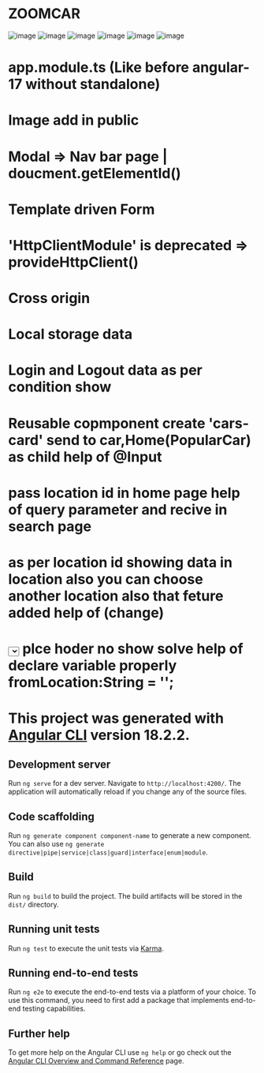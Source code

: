 # ZOOMCAR

![image](https://github.com/user-attachments/assets/cc16d93d-8af3-4869-b762-887fedb0bdd5)
![image](https://github.com/user-attachments/assets/17a7e49f-0519-4277-bf9a-9bda8ec4d847)
![image](https://github.com/user-attachments/assets/ab314f89-e3b3-4575-95ac-00cf06548987)
![image](https://github.com/user-attachments/assets/ce74502b-d784-4f98-9721-7da8f72880d3)
![image](https://github.com/user-attachments/assets/b4db9e19-8140-4726-b86e-0efcf709e863)
![image](https://github.com/user-attachments/assets/ac5a58dc-7c84-4e53-92c7-224a145bece4)


# app.module.ts (Like before angular-17 without standalone)
# Image add in public
# Modal => Nav bar page | doucment.getElementId()
# Template driven Form
# 'HttpClientModule' is deprecated => provideHttpClient()
# Cross origin
# Local storage data 
# Login and Logout data as per condition show
# Reusable copmponent create 'cars-card' send to car,Home(PopularCar) as child help of @Input
# pass location id in home page help of query parameter and recive in search page
# as per location id showing data in location also you can choose another location also that feture added help of (change)
#  <select> <option></option> </select> plce hoder no show solve help of declare variable properly fromLocation:String = '';


# This project was generated with [Angular CLI](https://github.com/angular/angular-cli) version 18.2.2.

## Development server

Run `ng serve` for a dev server. Navigate to `http://localhost:4200/`. The application will automatically reload if you change any of the source files.

## Code scaffolding

Run `ng generate component component-name` to generate a new component. You can also use `ng generate directive|pipe|service|class|guard|interface|enum|module`.

## Build

Run `ng build` to build the project. The build artifacts will be stored in the `dist/` directory.

## Running unit tests

Run `ng test` to execute the unit tests via [Karma](https://karma-runner.github.io).

## Running end-to-end tests

Run `ng e2e` to execute the end-to-end tests via a platform of your choice. To use this command, you need to first add a package that implements end-to-end testing capabilities.

## Further help

To get more help on the Angular CLI use `ng help` or go check out the [Angular CLI Overview and Command Reference](https://angular.dev/tools/cli) page.

